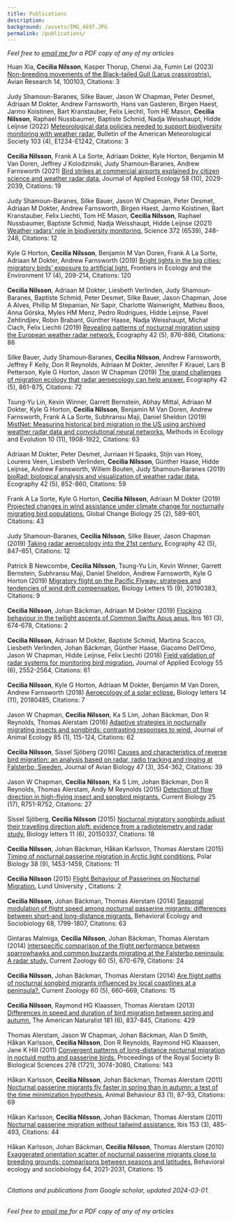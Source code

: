 ```yaml
---  
title: Publications  
description:  
background: /assets/IMG_4697.JPG  
permalink: /publications/  
---
```


<script type='text/javascript' src='https://d1bxh8uas1mnw7.cloudfront.net/assets/embed.js'></script>

*Feel free to*
<a href = "mailto:cecilia.nilsson@biol.lu.se?subject=Paper%20request">
*email me* </a> *for a PDF copy of any of my articles*

Huan Xia, **Cecilia Nilsson**, Kasper Thorup, Chenxi Jia, Fumin Lei
(2023) [Non-breeding movements of the Black-tailed Gull (Larus
crassirostris).](https://doi.org/10.1016/j.avrs.2023.100103) Avian Research 14, 100103, Citations: 3 <span
class="altmetric-embed" data-badge-popover="right" data-badge-type="4"
data-doi="NA" data-hide-no-mentions="true"
data-hide-less-than="10"></span> <br><br> Judy Shamoun-Baranes, Silke
Bauer, Jason W Chapman, Peter Desmet, Adriaan M Dokter, Andrew
Farnsworth, Hans van Gasteren, Birgen Haest, Jarmo Koistinen, Bart
Kranstauber, Felix Liechti, Tom HE Mason, **Cecilia Nilsson**, Raphael
Nussbaumer, Baptiste Schmid, Nadja Weisshaupt, Hidde Leijnse (2022)
[Meteorological data policies needed to support biodiversity monitoring
with weather radar.](http://dx.doi.org/10.1175/bams-d-21-0196.1)
Bulletin of the American Meteorological Society 103 (4), E1234-E1242,
Citations: 3 <span class="altmetric-embed" data-badge-popover="right"
data-badge-type="4" data-doi="10.1175/bams-d-21-0196.1"
data-hide-no-mentions="true" data-hide-less-than="10"></span> <br><br>
**Cecilia Nilsson**, Frank A La Sorte, Adriaan Dokter, Kyle Horton,
Benjamin M Van Doren, Jeffrey J Kolodzinski, Judy Shamoun‐Baranes,
Andrew Farnsworth (2021) [Bird strikes at commercial airports explained
by citizen science and weather radar
data.](http://dx.doi.org/10.1111/1365-2664.13971) Journal of Applied
Ecology 58 (10), 2029-2039, Citations: 19 <span class="altmetric-embed"
data-badge-popover="right" data-badge-type="4"
data-doi="10.1111/1365-2664.13971" data-hide-no-mentions="true"
data-hide-less-than="10"></span> <br><br> Judy Shamoun-Baranes, Silke
Bauer, Jason W Chapman, Peter Desmet, Adriaan M Dokter, Andrew
Farnsworth, Birgen Haest, Jarmo Koistinen, Bart Kranstauber, Felix
Liechti, Tom HE Mason, **Cecilia Nilsson**, Raphael Nussbaumer, Baptiste
Schmid, Nadja Weisshaupt, Hidde Leijnse (2021) [Weather radars’ role in
biodiversity monitoring.](http://dx.doi.org/10.1126/science.abi4680)
Science 372 (6539), 248-248, Citations: 12 <span class="altmetric-embed"
data-badge-popover="right" data-badge-type="4"
data-doi="10.1126/science.abi4680" data-hide-no-mentions="true"
data-hide-less-than="10"></span> <br><br> Kyle G Horton, **Cecilia
Nilsson**, Benjamin M Van Doren, Frank A La Sorte, Adriaan M Dokter,
Andrew Farnsworth (2019) [Bright lights in the big cities: migratory
birds’ exposure to artificial
light.](http://dx.doi.org/10.1002/fee.2029) Frontiers in Ecology and the
Environment 17 (4), 209-214, Citations: 120 <span
class="altmetric-embed" data-badge-popover="right" data-badge-type="4"
data-doi="10.1002/fee.2029" data-hide-no-mentions="true"
data-hide-less-than="10"></span> <br><br> **Cecilia Nilsson**, Adriaan M
Dokter, Liesbeth Verlinden, Judy Shamoun‐Baranes, Baptiste Schmid, Peter
Desmet, Silke Bauer, Jason Chapman, Jose A Alves, Phillip M Stepanian,
Nir Sapir, Charlotte Wainwright, Mathieu Boos, Anna Górska, Myles HM
Menz, Pedro Rodrigues, Hidde Leijnse, Pavel Zehtindjiev, Robin Brabant,
Günther Haase, Nadja Weisshaupt, Michał Ciach, Felix Liechti (2019)
[Revealing patterns of nocturnal migration using the European weather
radar network.](http://dx.doi.org/10.1111/ecog.04003) Ecography 42 (5),
876-886, Citations: 86 <span class="altmetric-embed"
data-badge-popover="right" data-badge-type="4"
data-doi="10.1111/ecog.04003" data-hide-no-mentions="true"
data-hide-less-than="10"></span> <br><br> Silke Bauer, Judy
Shamoun‐Baranes, **Cecilia Nilsson**, Andrew Farnsworth, Jeffrey F
Kelly, Don R Reynolds, Adriaan M Dokter, Jennifer F Krauel, Lars B
Petterson, Kyle G Horton, Jason W Chapman (2019) [The grand challenges
of migration ecology that radar aeroecology can help
answer.](http://dx.doi.org/10.1111/ecog.04083) Ecography 42 (5),
861-875, Citations: 72 <span class="altmetric-embed"
data-badge-popover="right" data-badge-type="4"
data-doi="10.1111/ecog.04083" data-hide-no-mentions="true"
data-hide-less-than="10"></span> <br><br> Tsung‐Yu Lin, Kevin Winner,
Garrett Bernstein, Abhay Mittal, Adriaan M Dokter, Kyle G Horton,
**Cecilia Nilsson**, Benjamin M Van Doren, Andrew Farnsworth, Frank A La
Sorte, Subhransu Maji, Daniel Sheldon (2019) [MistNet: Measuring
historical bird migration in the US using archived weather radar data
and convolutional neural
networks.](http://dx.doi.org/10.1111/2041-210x.13280) Methods in Ecology
and Evolution 10 (11), 1908-1922, Citations: 63 <span
class="altmetric-embed" data-badge-popover="right" data-badge-type="4"
data-doi="10.1111/2041-210x.13280" data-hide-no-mentions="true"
data-hide-less-than="10"></span> <br><br> Adriaan M Dokter, Peter
Desmet, Jurriaan H Spaaks, Stijn van Hoey, Lourens Veen, Liesbeth
Verlinden, **Cecilia Nilsson**, Günther Haase, Hidde Leijnse, Andrew
Farnsworth, Willem Bouten, Judy Shamoun‐Baranes (2019) [bioRad:
biological analysis and visualization of weather radar
data.](http://dx.doi.org/10.1111/ecog.04028) Ecography 42 (5), 852-860,
Citations: 59 <span class="altmetric-embed" data-badge-popover="right"
data-badge-type="4" data-doi="10.1111/ecog.04028"
data-hide-no-mentions="true" data-hide-less-than="10"></span> <br><br>
Frank A La Sorte, Kyle G Horton, **Cecilia Nilsson**, Adriaan M Dokter
(2019) [Projected changes in wind assistance under climate change for
nocturnally migrating bird
populations.](http://dx.doi.org/10.1111/gcb.14531) Global Change Biology
25 (2), 589-601, Citations: 43 <span class="altmetric-embed"
data-badge-popover="right" data-badge-type="4"
data-doi="10.1111/gcb.14531" data-hide-no-mentions="true"
data-hide-less-than="10"></span> <br><br> Judy Shamoun-Baranes,
**Cecilia Nilsson**, Silke Bauer, Jason Chapman (2019) [Taking radar
aeroecology into the 21st
century.](http://dx.doi.org/10.1111/ecog.04582) Ecography 42 (5),
847–851, Citations: 12 <span class="altmetric-embed"
data-badge-popover="right" data-badge-type="4"
data-doi="10.1111/ecog.04582" data-hide-no-mentions="true"
data-hide-less-than="10"></span> <br><br> Patrick B Newcombe, **Cecilia
Nilsson**, Tsung-Yu Lin, Kevin Winner, Garrett Bernstein, Subhransu
Maji, Daniel Sheldon, Andrew Farnsworth, Kyle G Horton (2019) [Migratory
flight on the Pacific Flyway: strategies and tendencies of wind drift
compensation.](http://dx.doi.org/10.1098/rsbl.2019.0383) Biology Letters
15 (9), 20190383, Citations: 9 <span class="altmetric-embed"
data-badge-popover="right" data-badge-type="4"
data-doi="10.1098/rsbl.2019.0383" data-hide-no-mentions="true"
data-hide-less-than="10"></span> <br><br> **Cecilia Nilsson**, Johan
Bäckman, Adriaan M Dokter (2019) [Flocking behaviour in the twilight
ascents of Common Swifts Apus
apus.](http://dx.doi.org/10.1111/ibi.12704) Ibis 161 (3), 674-678,
Citations: 2 <span class="altmetric-embed" data-badge-popover="right"
data-badge-type="4" data-doi="10.1111/ibi.12704"
data-hide-no-mentions="true" data-hide-less-than="10"></span> <br><br>
**Cecilia Nilsson**, Adriaan M Dokter, Baptiste Schmid, Martina Scacco,
Liesbeth Verlinden, Johan Bäckman, Günther Haase, Giacomo Dell’Omo,
Jason W Chapman, Hidde Leijnse, Felix Liechti (2018) [Field validation
of radar systems for monitoring bird
migration.](http://dx.doi.org/10.1111/1365-2664.13174) Journal of
Applied Ecology 55 (6), 2552-2564, Citations: 61 <span
class="altmetric-embed" data-badge-popover="right" data-badge-type="4"
data-doi="10.1111/1365-2664.13174" data-hide-no-mentions="true"
data-hide-less-than="10"></span> <br><br> **Cecilia Nilsson**, Kyle G
Horton, Adriaan M Dokter, Benjamin M Van Doren, Andrew Farnsworth (2018)
[Aeroecology of a solar
eclipse.](http://dx.doi.org/10.1098/rsbl.2018.0485) Biology letters 14
(11), 20180485, Citations: 7 <span class="altmetric-embed"
data-badge-popover="right" data-badge-type="4"
data-doi="10.1098/rsbl.2018.0485" data-hide-no-mentions="true"
data-hide-less-than="10"></span> <br><br> Jason W Chapman, **Cecilia
Nilsson**, Ka S Lim, Johan Bäckman, Don R Reynolds, Thomas Alerstam
(2016) [Adaptive strategies in nocturnally migrating insects and
songbirds: contrasting responses to
wind.](http://dx.doi.org/10.1111/1365-2656.12420) Journal of Animal
Ecology 85 (1), 115-124, Citations: 62 <span class="altmetric-embed"
data-badge-popover="right" data-badge-type="4"
data-doi="10.1111/1365-2656.12420" data-hide-no-mentions="true"
data-hide-less-than="10"></span> <br><br> **Cecilia Nilsson**, Sissel
Sjöberg (2016) [Causes and characteristics of reverse bird migration: an
analysis based on radar, radio tracking and ringing at Falsterbo,
Sweden.](http://dx.doi.org/10.1111/jav.00707) Journal of Avian Biology
47 (3), 354-362, Citations: 39 <span class="altmetric-embed"
data-badge-popover="right" data-badge-type="4"
data-doi="10.1111/jav.00707" data-hide-no-mentions="true"
data-hide-less-than="10"></span> <br><br> Jason W Chapman, **Cecilia
Nilsson**, Ka S Lim, Johan Bäckman, Don R Reynolds, Thomas Alerstam,
Andy M Reynolds (2015) [Detection of flow direction in high-flying
insect and songbird
migrants.](http://dx.doi.org/10.1016/j.cub.2015.07.074) Current Biology
25 (17), R751-R752, Citations: 27 <span class="altmetric-embed"
data-badge-popover="right" data-badge-type="4"
data-doi="10.1016/j.cub.2015.07.074" data-hide-no-mentions="true"
data-hide-less-than="10"></span> <br><br> Sissel Sjöberg, **Cecilia
Nilsson** (2015) [Nocturnal migratory songbirds adjust their travelling
direction aloft: evidence from a radiotelemetry and radar
study.](http://dx.doi.org/10.1098/rsbl.2015.0337) Biology letters 11
(6), 20150337, Citations: 18 <span class="altmetric-embed"
data-badge-popover="right" data-badge-type="4"
data-doi="10.1098/rsbl.2015.0337" data-hide-no-mentions="true"
data-hide-less-than="10"></span> <br><br> **Cecilia Nilsson**, Johan
Bäckman, Håkan Karlsson, Thomas Alerstam (2015) [Timing of nocturnal
passerine migration in Arctic light
conditions.](http://dx.doi.org/10.1007/s00300-015-1708-x) Polar Biology
38 (9), 1453-1459, Citations: 11 <span class="altmetric-embed"
data-badge-popover="right" data-badge-type="4"
data-doi="10.1007/s00300-015-1708-x" data-hide-no-mentions="true"
data-hide-less-than="10"></span> <br><br> **Cecilia Nilsson** (2015)
[Flight Behaviour of Passerines on Nocturnal Migration.](NA) Lund
University , Citations: 2 <span class="altmetric-embed"
data-badge-popover="right" data-badge-type="4" data-doi="NA"
data-hide-no-mentions="true" data-hide-less-than="10"></span> <br><br>
**Cecilia Nilsson**, Johan Bäckman, Thomas Alerstam (2014) [Seasonal
modulation of flight speed among nocturnal passerine migrants:
differences between short-and long-distance migrants.](NA) Behavioral
Ecology and Sociobiology 68, 1799-1807, Citations: 63 <span
class="altmetric-embed" data-badge-popover="right" data-badge-type="4"
data-doi="NA" data-hide-no-mentions="true"
data-hide-less-than="10"></span> <br><br> Gintaras Malmiga, **Cecilia
Nilsson**, Johan Bäckman, Thomas Alerstam (2014) [Interspecific
comparison of the flight performance between sparrowhawks and common
buzzards migrating at the Falsterbo peninsula: A radar study.](NA)
Current Zoology 60 (5), 670-679, Citations: 24 <span
class="altmetric-embed" data-badge-popover="right" data-badge-type="4"
data-doi="NA" data-hide-no-mentions="true"
data-hide-less-than="10"></span> <br><br> **Cecilia Nilsson**, Johan
Bäckman, Thomas Alerstam (2014) [Are flight paths of nocturnal songbird
migrants influenced by local coastlines at a peninsula?.](NA) Current
Zoology 60 (5), 660-669, Citations: 15 <span class="altmetric-embed"
data-badge-popover="right" data-badge-type="4" data-doi="NA"
data-hide-no-mentions="true" data-hide-less-than="10"></span> <br><br>
**Cecilia Nilsson**, Raymond HG Klaassen, Thomas Alerstam (2013)
[Differences in speed and duration of bird migration between spring and
autumn.](NA) The American Naturalist 181 (6), 837-845, Citations: 429
<span class="altmetric-embed" data-badge-popover="right"
data-badge-type="4" data-doi="NA" data-hide-no-mentions="true"
data-hide-less-than="10"></span> <br><br> Thomas Alerstam, Jason W
Chapman, Johan Bäckman, Alan D Smith, Håkan Karlsson, **Cecilia
Nilsson**, Don R Reynolds, Raymond HG Klaassen, Jane K Hill (2011)
[Convergent patterns of long-distance nocturnal migration in noctuid
moths and passerine birds.](http://dx.doi.org/10.1098/rspb.2011.0058)
Proceedings of the Royal Society B: Biological Sciences 278 (1721),
3074-3080, Citations: 143 <span class="altmetric-embed"
data-badge-popover="right" data-badge-type="4"
data-doi="10.1098/rspb.2011.0058" data-hide-no-mentions="true"
data-hide-less-than="10"></span> <br><br> Håkan Karlsson, **Cecilia
Nilsson**, Johan Bäckman, Thomas Alerstam (2011) [Nocturnal passerine
migrants fly faster in spring than in autumn: a test of the time
minimization hypothesis.](NA) Animal Behaviour 83 (1), 87-93, Citations:
69 <span class="altmetric-embed" data-badge-popover="right"
data-badge-type="4" data-doi="NA" data-hide-no-mentions="true"
data-hide-less-than="10"></span> <br><br> Håkan Karlsson, **Cecilia
Nilsson**, Johan Bäckman, Thomas Alerstam (2011) [Nocturnal passerine
migration without tailwind
assistance.](http://dx.doi.org/10.1111/j.1474-919x.2011.01130.x) Ibis
153 (3), 485-493, Citations: 44 <span class="altmetric-embed"
data-badge-popover="right" data-badge-type="4"
data-doi="10.1111/j.1474-919x.2011.01130.x" data-hide-no-mentions="true"
data-hide-less-than="10"></span> <br><br> Håkan Karlsson, Johan Bäckman,
**Cecilia Nilsson**, Thomas Alerstam (2010) [Exaggerated orientation
scatter of nocturnal passerine migrants close to breeding grounds:
comparisons between seasons and latitudes.](NA) Behavioral ecology and
sociobiology 64, 2021-2031, Citations: 15 <span class="altmetric-embed"
data-badge-popover="right" data-badge-type="4" data-doi="NA"
data-hide-no-mentions="true" data-hide-less-than="10"></span>

<br>*Citations and publications from Google scholar, updated
2024-03-01.*

<br>*Feel free to*
<a href = "mailto:cecilia.nilsson@biol.lu.se?subject=Paper%20request">
*email me* </a> *for a PDF copy of any of my articles*
